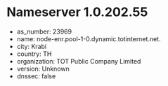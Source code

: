 # Nameserver 1.0.202.55

* as_number: 23969
* name: node-enr.pool-1-0.dynamic.totinternet.net.
* city: Krabi
* country: TH
* organization: TOT Public Company Limited
* version: Unknown
* dnssec: false
